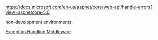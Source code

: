 https://docs.microsoft.com/en-us/aspnet/core/web-api/handle-errors?view=aspnetcore-5.0

non-development environments,

 [Exception Handling Middleware](https://docs.microsoft.com/en-us/aspnet/core/fundamentals/error-handling?view=aspnetcore-5.0)